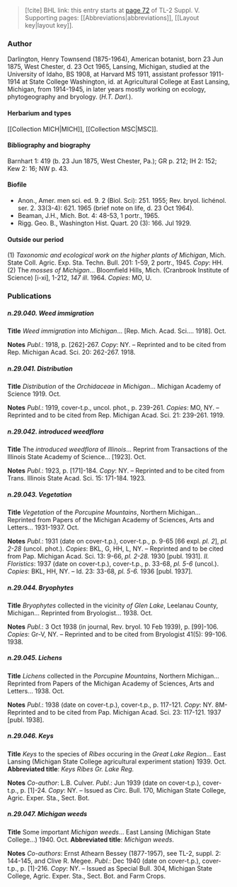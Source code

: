 > [!cite] BHL link: this entry starts at [page 72](https://www.biodiversitylibrary.org/item/103833#page/84/mode/1up) of TL-2 Suppl. V.
> Supporting pages: [[Abbreviations|abbreviations]], [[Layout key|layout key]].

### Author

Darlington, Henry Townsend (1875-1964), American botanist, born 23 Jun 1875, West Chester, d. 23 Oct 1965, Lansing, Michigan, studied at the University of Idaho, BS 1908, at Harvard MS 1911, assistant professor 1911-1914 at State College Washington, id. at Agricultural College at East Lansing, Michigan, from 1914-1945, in later years mostly working on ecology, phytogeography and bryology. (*H.T. Darl.*).

#### Herbarium and types

[[Collection MICH|MICH]], [[Collection MSC|MSC]].

#### Bibliography and biography

Barnhart 1: 419 (b. 23 Jun 1875, West Chester, Pa.); GR p. 212; IH 2: 152; Kew 2: 16; NW p. 43.

#### Biofile

- Anon., Amer. men sci. ed. 9. 2 (Biol. Sci): 251. 1955; Rev. bryol. lichénol. ser. 2. 33(3-4): 621. 1965 (brief note on life, d. 23 Oct 1964).
- Beaman, J.H., Mich. Bot. 4: 48-53, 1 portr., 1965.
- Rigg. Geo. B., Washington Hist. Quart. 20 (3): 166. Jul 1929.

#### Outside our period

(1) *Taxonomic and ecological work on the higher plants of Michigan*, Mich. State Coll. Agric. Exp. Sta. Techn. Bull. 201: 1-59, 2 portr., 1945. *Copy*: HH. (2) The *mosses of Michigan*... Bloomfield Hills, Mich. (Cranbrook Institute of Science) \[i-xi\], 1-212, *147 ill*. 1964. *Copies*: MO, U.

### Publications

##### n.29.040. Weed immigration

**Title**
*Weed immigration* into *Michigan*... \[Rep. Mich. Acad. Sci.... 1918\]. Oct.

**Notes**
*Publ*.: 1918, p. \[262\]-267. *Copy*: NY. – Reprinted and to be cited from Rep. Michigan Acad. Sci. 20: 262-267. 1918.

##### n.29.041. Distribution

**Title**
*Distribution* of the *Orchidaceae* in *Michigan*... Michigan Academy of Science 1919. Oct.

**Notes**
*Publ*.: 1919, cover-t.p., uncol. phot., p. 239-261. *Copies*: MO, NY. – Reprinted and to be cited from Rep. Michigan Acad. Sci. 21: 239-261. 1919.

##### n.29.042. introduced weedflora

**Title**
The *introduced weedflora* of *Illinois*... Reprint from Transactions of the Illinois State Academy of Science... \[1923\]. Oct.

**Notes**
*Publ*.: 1923, p. \[171\]-184. *Copy*: NY. – Reprinted and to be cited from Trans. Illinois State Acad. Sci. 15: 171-184. 1923.

##### n.29.043. Vegetation

**Title**
*Vegetation* of the *Porcupine Mountains*, Northern Michigan... Reprinted from Papers of the Michigan Academy of Sciences, Arts and Letters... 1931-1937. Oct.

**Notes**
*Publ*.: 1931 (date on cover-t.p.), cover-t.p., p. 9-65 \[66 expl. *pl. 2*\], *pl. 2-28* (uncol. phot.).
*Copies*: BKL, G, HH, L, NY. – Reprinted and to be cited from Pap. Michigan Acad. Sci. 13: 9-66, *pl. 2-28.* 1930 \[publ. 1931\].
*II. Floristics*: 1937 (date on cover-t.p.), cover-t.p., p. 33-68, *pl. 5-6* (uncol.). *Copies*: BKL, HH, NY. – Id. 23: 33-68, *pl. 5-6.* 1936 \[publ. 1937\].

##### n.29.044. Bryophytes

**Title**
*Bryophytes* collected in the vicinity *of Glen Lake*, Leelanau County, Michigan... Reprinted from Bryologist... 1938. Oct.

**Notes**
*Publ*.: 3 Oct 1938 (in journal, Rev. bryol. 10 Feb 1939), p. \[99\]-106. *Copies*: Gr-V, NY. – Reprinted and to be cited from Bryologist 41(5): 99-106. 1938.

##### n.29.045. Lichens

**Title**
*Lichens* collected in the *Porcupine Mountains*, Northern Michigan... Reprinted from Papers of the Michigan Academy of Sciences, Arts and Letters... 1938. Oct.

**Notes**
*Publ*.: 1938 (date on cover-t.p.), cover-t.p., p. 117-121. *Copy*: NY. 8M- Reprinted and to be cited from Pap. Michigan Acad. Sci. 23: 117-121. 1937 \[publ. 1938\].

##### n.29.046. Keys

**Title**
*Keys* to the species of *Ribes* occuring in the *Great Lake Region*... East Lansing (Michigan State College agricultural experiment station) 1939. Oct.
**Abbreviated title**: *Keys Ribes Gr. Lake Reg.*

**Notes**
*Co-author*: L.B. Culver.
*Publ*.: Jun 1939 (date on cover-t.p.), cover-t.p., p. \[1\]-24. *Copy*: NY. – Issued as Circ. Bull. 170, Michigan State College, Agric. Exper. Sta., Sect. Bot.

##### n.29.047. Michigan weeds

**Title**
Some important *Michigan weeds*... East Lansing (Michigan State College...) 1940. Oct.
**Abbreviated title**: *Michigan weeds*.

**Notes**
*Co-authors*: Ernst Athearn Bessey (1877-1957), see TL-2, suppl. 2: 144-145, and Clive R. Megee.
*Publ*.: Dec 1940 (date on cover-t.p.), cover-t.p., p. \[1\]-216. *Copy*: NY. – Issued as Special Bull. 304, Michigan State College, Agric. Exper. Sta., Sect. Bot. and Farm Crops.

